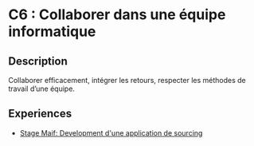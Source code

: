 # C6 : Collaborer dans une équipe informatique


## Description

Collaborer efficacement, intégrer les retours, respecter les méthodes de travail d’une équipe.

## Experiences

- [Stage Maif: Development d'une application de sourcing](../Experiences/stage-appli-sourcing.md)

